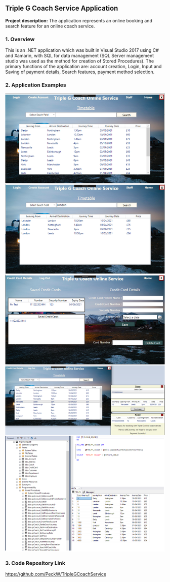 ## Triple G Coach Service Application

**Project description:** The application represents an online booking and search feature for an online coach service. 

### 1. Overview

This is an .NET application which was built in Visual Studio 2017 using C# and Xamarin, with SQL for data management (SQL Server management studio was used as the method for creation of Stored Procedures). The primary functions of the application are: account creation, Login, Input and Saving of payment details, Search features, payment method selection.  

### 2. Application Examples

<img src="images/TripleGHome.png"/>
<img src="images/TripleGSearch.png"/>
<img src="images/TripleGCards.png"/>
<img src="images/TripleGTicket.png"/>
<img src="images/TripleGSQL.png"/>

### 3. Code Repository Link
https://github.com/PeckW/TripleGCoachService

